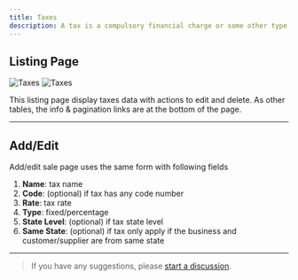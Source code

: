 ```yaml
---
title: Taxes
description: A tax is a compulsory financial charge or some other type of levy imposed on a taxpayer by a governmental organization in order to fund governments.
---
```


## Listing Page

![Taxes](/images/light/taxes.png 'Taxes')
![Taxes](/images/dark/taxes.png 'Taxes')

This listing page display taxes data with actions to edit and delete. As other tables, the info & pagination links are at the bottom of the page.

---

## Add/Edit

Add/edit sale page uses the same form with following fields

1. **Name**: tax name
2. **Code**: (optional) if tax has any code number
3. **Rate**: tax rate
4. **Type**: fixed/percentage
5. **State Level**: (optional) if tax state level
6. **Same State**: (optional) if tax only apply if the business and customer/supplier are from same state

---

> If you have any suggestions, please [start a discussion](https://halabyte.com/contact).
